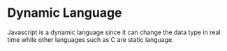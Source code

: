 # Dynamic Language

Javascript is a dynamic language since it can change the data type in real time while other languages such as C are static language.